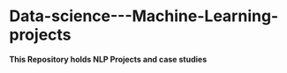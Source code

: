 # Data-science---Machine-Learning-projects

  **This Repository holds NLP Projects and case studies**
